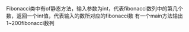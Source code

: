 Fibonacci类中有of静态方法，输入参数为int，代表fibonacci数列中的第几个数，返回一个int值，代表输入的数所对应的fibonacci数
有一个main方法输出1~200fibonacci数列